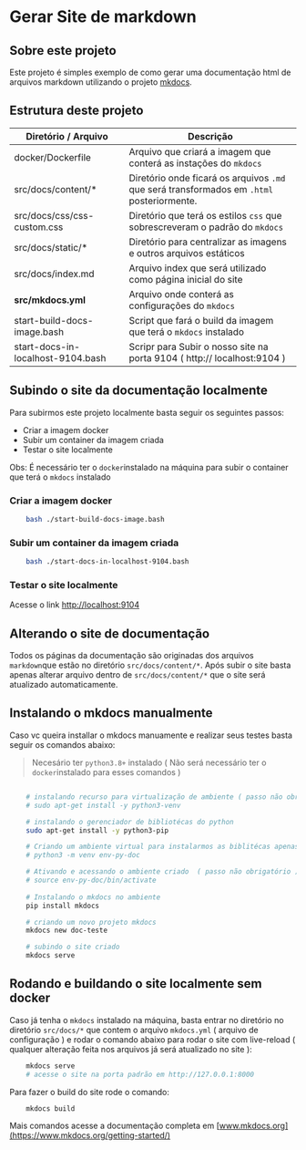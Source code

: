 # Gerar Site de markdown


## Sobre este projeto
Este projeto é simples exemplo de como gerar uma documentação html de arquivos markdown utilizando o projeto [mkdocs](https://www.mkdocs.org/).



## Estrutura deste projeto

Diretório / Arquivo          | Descrição
---                          | ---
docker/Dockerfile            | Arquivo que criará a imagem que conterá as instações do `mkdocs`
src/docs/content/*           | Diretório onde ficará os arquivos `.md` que será transformados em `.html` posteriormente.
src/docs/css/css-custom.css  | Diretório que terá os estilos `css` que sobrescreveram o padrão do `mkdocs`
src/docs/static/*            | Diretório para centralizar as imagens e outros arquivos estáticos
src/docs/index.md            | Arquivo index que será utilizado como página inicial do site
**src/mkdocs.yml**           | Arquivo onde conterá as configurações do `mkdocs`
start-build-docs-image.bash  | Script que fará o build da imagem que terá o `mkdocs` instalado
start-docs-in-localhost-9104.bash | Scripr para Subir o nosso site na porta 9104 ( http:// localhost:9104 )


## Subindo o site da documentação localmente

Para subirmos este projeto localmente basta seguir os seguintes passos:

  - Criar a imagem docker
  - Subir um container da imagem criada
  - Testar o site localmente

Obs: É necessário ter o `docker`instalado na máquina para subir o container que terá o `mkdocs` instalado

### Criar a imagem docker
```bash
    bash ./start-build-docs-image.bash
```

### Subir um container da imagem criada
```bash
    bash ./start-docs-in-localhost-9104.bash
```
### Testar o site localmente
Acesse o link  [http://localhost:9104](http://localhost:9104)


## Alterando o site de documentação

Todos os páginas da documentação são originadas dos arquivos `markdown`que estão no diretório `src/docs/content/*`. Após subir o site basta apenas alterar arquivo dentro de  `src/docs/content/*` que o site será atualizado automaticamente.


## Instalando o mkdocs manualmente

Caso vc queira installar o mkdocs manuamente e realizar seus testes basta seguir os comandos abaixo:

> Necesário ter `python3.8+` instalado ( Não será necessário ter o `docker`instalado para esses comandos )

```bash

    # instalando recurso para virtualização de ambiente ( passo não obrigatório )
    # sudo apt-get install -y python3-venv

    # instalando o gerenciador de bibliotécas do python
    sudo apt-get install -y python3-pip

    # Criando um ambiente virtual para instalarmos as biblitécas apenas nesse ambiente  ( passo não obrigatório )
    # python3 -m venv env-py-doc

    # Ativando e acessando o ambiente criado  ( passo não obrigatório )
    # source env-py-doc/bin/activate
    
    # Instalando o mkdocs no ambiente
    pip install mkdocs

    # criando um novo projeto mkdocs
    mkdocs new doc-teste

    # subindo o site criado
    mkdocs serve

```

## Rodando e buildando o site localmente sem docker

Caso já tenha o `mkdocs` instalado na máquina, basta entrar no diretório no diretório `src/docs/*` que contem o arquivo `mkdocs.yml` ( arquivo de configuração ) e rodar o comando abaixo para rodar o site com live-reload ( qualquer alteração feita nos arquivos já será atualizado no site ):

```bash
    mkdocs serve
    # acesse o site na porta padrão em http://127.0.0.1:8000
```
Para fazer o build do site rode o comando:

```bash
    mkdocs build
```

Mais comandos acesse a documentação completa em [www.mkdocs.org](https://www.mkdocs.org/getting-started/)







